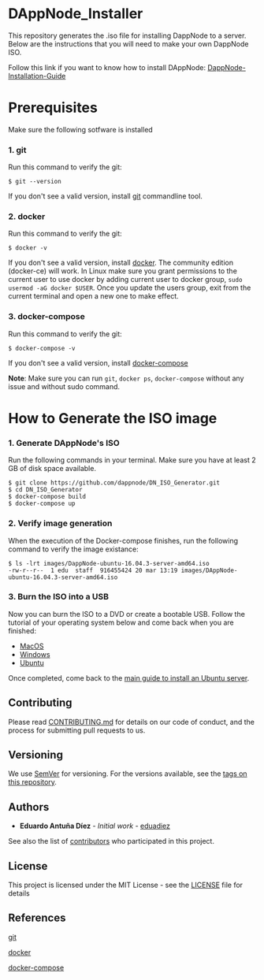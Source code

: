 # DAppNode_Installer 
This repository generates the .iso file for installing DappNode to a server. Below are the instructions that you will need to make your own DappNode ISO.

Follow this link if you want to know how to install DAppNode: [DappNode-Installation-Guide](https://github.com/dappnode/Dappnode/wiki/DappNode-Installation-Guide)

# Prerequisites
Make sure the following sotfware is installed

### 1. git
Run this command to verify the git:
```
$ git --version
```
If you don't see a valid version, install [git](https://git-scm.com/book/en/v2/Getting-Started-Installing-Git) commandline tool.

### 2. docker
Run this command to verify the git:
```
$ docker -v
```
If you don't see a valid version, install [docker](https://docs.docker.com/engine/installation). The community edition (docker-ce) will work. In Linux make sure you grant permissions to the current user to use docker by adding current user to docker group, `sudo usermod -aG docker $USER`. Once you update the users group, exit from the current terminal and open a new one to make effect.

### 3. docker-compose
Run this command to verify the git:
```
$ docker-compose -v
```
If you don't see a valid version, install [docker-compose](https://docs.docker.com/compose/install)
   
**Note**: Make sure you can run `git`, `docker ps`, `docker-compose` without any issue and without sudo command.

# How to Generate the ISO image

### 1. Generate DAppNode's ISO
Run the following commands in your terminal. Make sure you have at least 2 GB of disk space available.
```
$ git clone https://github.com/dappnode/DN_ISO_Generator.git
$ cd DN_ISO_Generator
$ docker-compose build
$ docker-compose up
```

### 2. Verify image generation
When the execution of the Docker-compose finishes, run the following command to verify the image existance:
```
$ ls -lrt images/DappNode-ubuntu-16.04.3-server-amd64.iso
-rw-r--r--  1 edu  staff  916455424 20 mar 13:19 images/DAppNode-ubuntu-16.04.3-server-amd64.iso
```

### 3. Burn the ISO into a USB
Now you can burn the ISO to a DVD or create a bootable USB. Follow the tutorial of your operating system below and come back when you are finished:

* [MacOS](https://tutorials.ubuntu.com/tutorial/tutorial-create-a-usb-stick-on-macos)
* [Windows](https://tutorials.ubuntu.com/tutorial/tutorial-create-a-usb-stick-on-windows)
* [Ubuntu](https://tutorials.ubuntu.com/tutorial/tutorial-create-a-usb-stick-on-ubuntu)

Once completed, come back to the [main guide to install an Ubuntu server](https://github.com/dappnode/DAppNode/wiki/DAppNode-Installation-Guide#13-install-an-ubuntu-distribution).


## Contributing

Please read [CONTRIBUTING.md](https://github.com/dappnode) for details on our code of conduct, and the process for submitting pull requests to us.

## Versioning

We use [SemVer](http://semver.org/) for versioning. For the versions available, see the [tags on this repository](https://github.com/dappnode/DNP_IPFS/tags). 

## Authors

* **Eduardo Antuña Díez** - *Initial work* - [eduadiez](https://github.com/eduadiez)

See also the list of [contributors](https://github.com/dappnode/DNP_IPFS/contributors) who participated in this project.

## License

This project is licensed under the MIT License - see the [LICENSE](LICENSE) file for details

## References

[git](https://git-scm.com/)

[docker](https://www.docker.com/)

[docker-compose](https://docs.docker.com/compose/)
